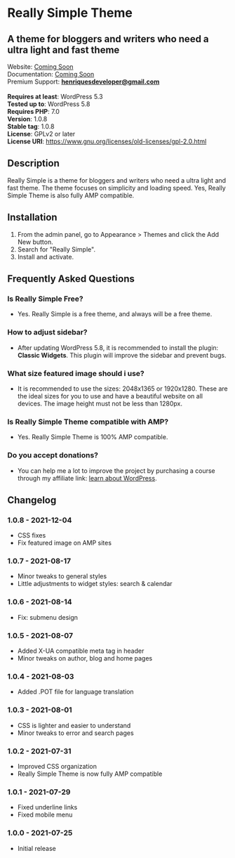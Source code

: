 # Really Simple Theme
## A theme for bloggers and writers who need a ultra light and fast theme
Website: [Coming Soon](https://wordpress.org/themes/really-simple/)<br>
Documentation: [Coming Soon](https://wordpress.org/themes/really-simple/)<br>
Premium Support: **henriquesdeveloper@gmail.com**<br>
<br>
**Requires at least**: WordPress 5.3<br>
**Tested up to**: WordPress 5.8<br>
**Requires PHP**: 7.0<br>
**Version**: 1.0.8<br>
**Stable tag**: 1.0.8<br>
**License**: GPLv2 or later<br>
**License URI**: https://www.gnu.org/licenses/old-licenses/gpl-2.0.html<br>

## Description
Really Simple is a theme for bloggers and writers who need a ultra light and fast theme. The theme focuses on simplicity and loading speed. Yes, Really Simple Theme is also fully AMP compatible.

## Installation
1. From the admin panel, go to Appearance > Themes and click the Add New button.
2. Search for "Really Simple".
3. Install and activate.

## Frequently Asked Questions
### Is Really Simple Free?

- Yes. Really Simple is a free theme, and always will be a free theme.<br>

### How to adjust sidebar?

- After updating WordPress 5.8, it is recommended to install the plugin: **Classic Widgets**. This plugin will improve the sidebar and prevent bugs.<br>

### What size featured image should i use?

- It is recommended to use the sizes: 2048x1365 or 1920x1280. These are the ideal sizes for you to use and have a beautiful website on all devices. The image height must not be less than 1280px.<br>

### Is Really Simple Theme compatible with AMP?

- Yes. Really Simple Theme is 100% AMP compatible.<br>

### Do you accept donations?

- You can help me a lot to improve the project by purchasing a course through my affiliate link: [learn about WordPress](https://apretailer.com.br/click/6282efec2bfa81201c5bfe07/178617/234952/subaccount).

## Changelog
### 1.0.8 - 2021-12-04

- CSS fixes
- Fix featured image on AMP sites

### 1.0.7 - 2021-08-17

- Minor tweaks to general styles
- Little adjustments to widget styles: search & calendar

### 1.0.6 - 2021-08-14

- Fix: submenu design

### 1.0.5 - 2021-08-07

- Added X-UA compatible meta tag in header
- Minor tweaks on author, blog and home pages

### 1.0.4 - 2021-08-03

- Added .POT file for language translation

### 1.0.3 - 2021-08-01

- CSS is lighter and easier to understand
- Minor tweaks to error and search pages

### 1.0.2 - 2021-07-31

- Improved CSS organization
- Really Simple Theme is now fully AMP compatible

### 1.0.1 - 2021-07-29

- Fixed underline links 
- Fixed mobile menu

### 1.0.0 - 2021-07-25

- Initial release
